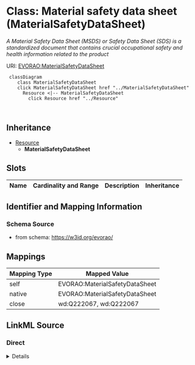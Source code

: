 

# Class: Material safety data sheet (MaterialSafetyDataSheet) 


_A Material Safety Data Sheet (MSDS) or Safety Data Sheet (SDS) is a standardized document that contains crucial occupational safety and health information related to the product_





URI: [EVORAO:MaterialSafetyDataSheet](https://w3id.org/evorao/MaterialSafetyDataSheet)






```mermaid
 classDiagram
    class MaterialSafetyDataSheet
    click MaterialSafetyDataSheet href "../MaterialSafetyDataSheet"
      Resource <|-- MaterialSafetyDataSheet
        click Resource href "../Resource"
      
      
```





## Inheritance
* [Resource](Resource.md)
    * **MaterialSafetyDataSheet**



## Slots

| Name | Cardinality and Range | Description | Inheritance |
| ---  | --- | --- | --- |









## Identifier and Mapping Information







### Schema Source


* from schema: https://w3id.org/evorao/




## Mappings

| Mapping Type | Mapped Value |
| ---  | ---  |
| self | EVORAO:MaterialSafetyDataSheet |
| native | EVORAO:MaterialSafetyDataSheet |
| close | wd:Q222067, wd:Q222067 |







## LinkML Source

<!-- TODO: investigate https://stackoverflow.com/questions/37606292/how-to-create-tabbed-code-blocks-in-mkdocs-or-sphinx -->

### Direct

<details>
```yaml
name: MaterialSafetyDataSheet
description: A Material Safety Data Sheet (MSDS) or Safety Data Sheet (SDS) is a standardized
  document that contains crucial occupational safety and health information related
  to the product
title: Material safety data sheet
from_schema: https://w3id.org/evorao/
close_mappings:
- wd:Q222067
- wd:Q222067
is_a: Resource

```
</details>

### Induced

<details>
```yaml
name: MaterialSafetyDataSheet
description: A Material Safety Data Sheet (MSDS) or Safety Data Sheet (SDS) is a standardized
  document that contains crucial occupational safety and health information related
  to the product
title: Material safety data sheet
from_schema: https://w3id.org/evorao/
close_mappings:
- wd:Q222067
- wd:Q222067
is_a: Resource

```
</details>